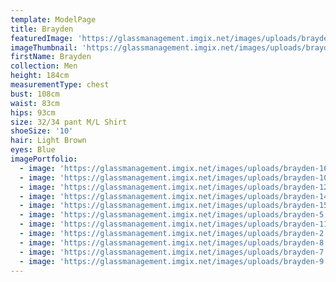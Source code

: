 ```yaml
---
template: ModelPage
title: Brayden
featuredImage: 'https://glassmanagement.imgix.net/images/uploads/brayden-1.jpg'
imageThumbnail: 'https://glassmanagement.imgix.net/images/uploads/brayden-16.jpg'
firstName: Brayden
collection: Men
height: 184cm
measurementType: chest
bust: 108cm
waist: 83cm
hips: 93cm
size: 32/34 pant M/L Shirt
shoeSize: '10'
hair: Light Brown
eyes: Blue
imagePortfolio:
  - image: 'https://glassmanagement.imgix.net/images/uploads/brayden-16.jpg'
  - image: 'https://glassmanagement.imgix.net/images/uploads/brayden-10.jpg'
  - image: 'https://glassmanagement.imgix.net/images/uploads/brayden-12.jpg'
  - image: 'https://glassmanagement.imgix.net/images/uploads/brayden-14.jpg'
  - image: 'https://glassmanagement.imgix.net/images/uploads/brayden-15.jpg'
  - image: 'https://glassmanagement.imgix.net/images/uploads/brayden-5.jpg'
  - image: 'https://glassmanagement.imgix.net/images/uploads/brayden-11.jpg'
  - image: 'https://glassmanagement.imgix.net/images/uploads/brayden-2.jpg'
  - image: 'https://glassmanagement.imgix.net/images/uploads/brayden-8.jpg'
  - image: 'https://glassmanagement.imgix.net/images/uploads/brayden-7.jpg'
  - image: 'https://glassmanagement.imgix.net/images/uploads/brayden-9.jpg'
---
```


